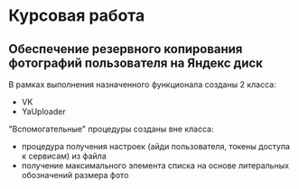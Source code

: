 # Курсовая работа 
## Обеспечение резервного копирования фотографий пользователя на Яндекс диск

В рамках выполнения назначенного функционала созданы 2 класса:
- VK
- YaUploader

"Вспомогательные" процедуры созданы вне класса:
- процедура получения настроек (айди пользователя, токены доступа к сервисам) из файла
- получение максимального элемента списка на основе литеральных обозначений размера фото
  
